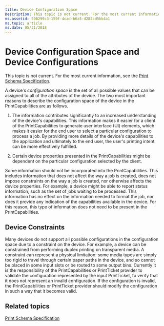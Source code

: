 ```yaml
---
title: Device Configuration Space
Description: This topic is not current. For the most current information, see the Print Schema Specification.
ms.assetid: 598299c3-159f-4cad-b6a5-d282cd5bb4a1
ms.topic: article
ms.date: 05/31/2018
---
```


# Device Configuration Space and Device Configurations

This topic is not current. For the most current information, see the [Print Schema Specification](https://www.microsoft.com/whdc/xps/printschema.mspx).

A device's *configuration space* is the set of all possible values that can be assigned to all of the attributes of the device. The two most important reasons to describe the configuration space of the device in the PrintCapabilities are as follows.

1.  The information contributes significantly to an increased understanding of the device's capabilities. This information makes it easier for a client of the PrintCapabilities to generate user interface (UI) elements, which makes it easier for the end user to select a particular configuration to process a job. By providing more details of the device's capabilities to the application and ultimately to the end user, the user's printing intent can be more effectively fulfilled.

2.  Certain device properties presented in the PrintCapabilities might be dependent on the particular configuration selected by the client.

Some information should not be incorporated into the PrintCapabilities. This includes information that does not affect the way a job is created, does not impose constraints on the way a job is created, nor otherwise affects the device properties. For example, a device might be able to report status information, such as the set of jobs waiting to be processed. This information has no effect on the information needed to format the job, nor does it provide any indication of the capabilities available in the device. For this reason, this type of information does not need to be present in the PrintCapabilities.

## Device Constraints

Many devices do not support all possible configurations in the configuration space due to a constraint on the device. For example, a device can be constrained from performing duplex printing on transparent media. A constraint can represent a physical limitation: some media types are simply too rigid to travel through certain paper paths in the device, and so cannot be placed in some input slots or be routed to some output bins. Currently it is the responsibility of the PrintCapabilities or PrintTicket provider to validate the configuration represented by the input PrintTicket, to verify that it does not represent an invalid configuration. If the configuration is invalid, the PrintCapabilities or PrintTicket provider should modify the configuration in such a way that it becomes valid.

## Related topics

<dl> <dt>

[Print Schema Specification](https://www.microsoft.com/whdc/xps/printschema.mspx)
</dt> </dl>

 

 



